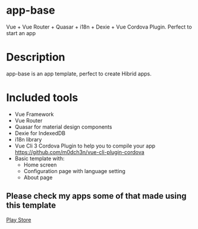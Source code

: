 # app-base
Vue + Vue Router + Quasar + i18n + Dexie + Vue Cordova Plugin. Perfect to start an app

# Description

app-base is an app template, perfect to create Hibrid apps.

# Included tools

- Vue Framework
- Vue Router
- Quasar for material design components
- Dexie for IndexedDB
- i18n library
- Vue Cli 3 Cordova Plugin to help you to compile your app https://github.com/m0dch3n/vue-cli-plugin-cordova
- Basic template with:
	- Home screen
	- Configuration page with language setting
	- About page

## Please check my apps some of that made using this template

[Play Store](https://play.google.com/store/apps/developer?id=Huebra+Developer "Play Store")
